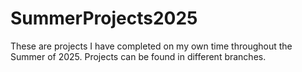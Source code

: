 # SummerProjects2025
These are projects I have completed on my own time throughout the Summer of 2025. 
Projects can be found in different branches.
